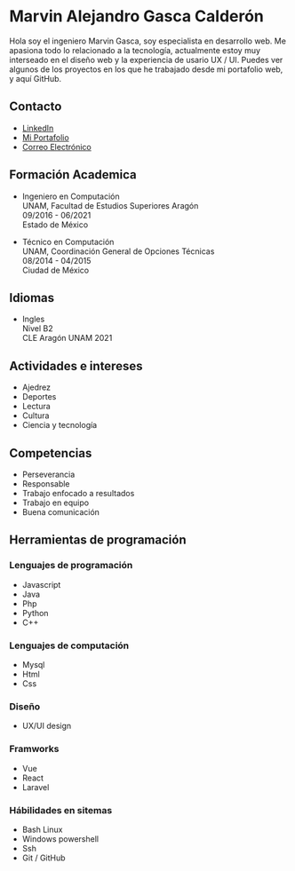 # Marvin Alejandro Gasca Calderón

Hola soy el ingeniero Marvin Gasca, soy especialista en desarrollo web.
Me apasiona todo lo relacionado a la tecnología, actualmente estoy muy interseado en el diseño web y la experiencia de usario UX / UI.
Puedes ver algunos de los proyectos en los que he trabajado  desde mi portafolio web, y aquí GitHub.

## Contacto
- [LinkedIn](https://www.linkedin.com/in/marvin-alejandro-gasca-calderon/)
- [Mi Portafolio](https://portfolio-marvindev.netlify.app/#portfolio)
- [Correo Electrónico](ing.marvingc@gmail.com)


## Formación Academica
- Ingeniero en Computación \
UNAM, Facultad de Estudios Superiores Aragón \
09/2016 - 06/2021\
Estado de México

- Técnico en Computación \
UNAM, Coordinación General de Opciones Técnicas \
08/2014 - 04/2015 \
Ciudad de México

## Idiomas

- Ingles\
Nivel B2\
CLE Aragón UNAM 2021

## Actividades e intereses
- Ajedrez
- Deportes
- Lectura
- Cultura
- Ciencia y tecnología

## Competencias 
- Perseverancia
- Responsable
- Trabajo enfocado a resultados
- Trabajo en equipo
- Buena comunicación

## Herramientas de programación

### Lenguajes de programación
- Javascript
- Java
- Php
- Python
- C++
### Lenguajes de computación
- Mysql
- Html
- Css

### Diseño
- UX/UI design

### Framworks 
- Vue
- React
- Laravel

### Hábilidades en sitemas
- Bash Linux
- Windows powershell
- Ssh
- Git / GitHub







